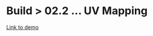 # Build > 02.2 ... UV Mapping

[Link to demo](https://larryzodiac.github.io/Generative-Jewellery/build/02/02.2/index.html)

